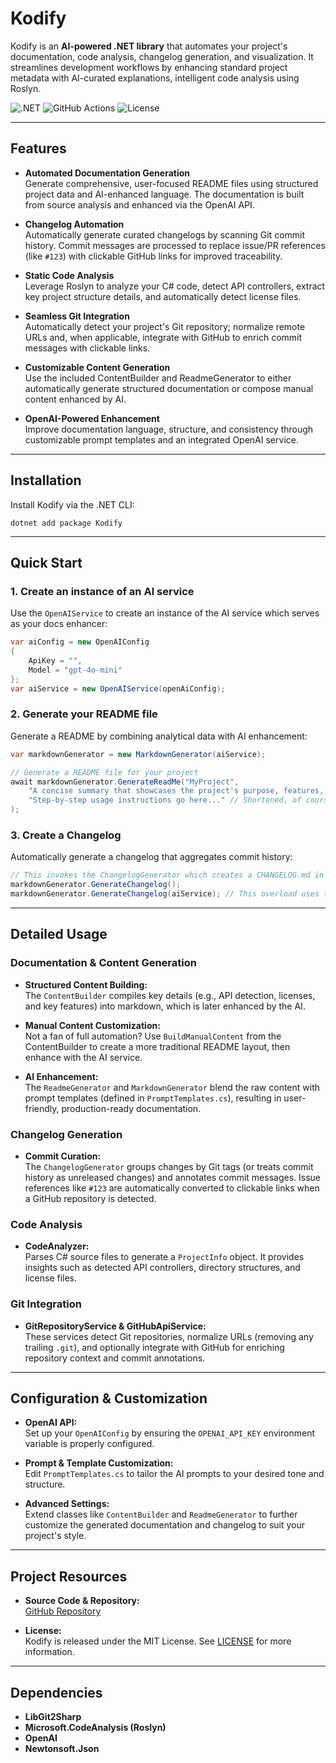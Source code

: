 # Kodify

Kodify is an **AI-powered .NET library** that automates your project's documentation, code analysis, changelog generation, and visualization. It streamlines development workflows by enhancing standard project metadata with AI-curated explanations, intelligent code analysis using Roslyn.

![.NET](https://img.shields.io/badge/.NET-8.0-blue?style=for-the-badge&logo=.net&logoColor=white)
![GitHub Actions](https://img.shields.io/badge/GitHub-Actions-active?style=for-the-badge&logo=github)
![License](https://img.shields.io/badge/license-MIT-blue?style=for-the-badge)

---

## Features

- **Automated Documentation Generation**  
  Generate comprehensive, user-focused README files using structured project data and AI-enhanced language. The documentation is built from source analysis and enhanced via the OpenAI API.

- **Changelog Automation**  
  Automatically generate curated changelogs by scanning Git commit history. Commit messages are processed to replace issue/PR references (like `#123`) with clickable GitHub links for improved traceability.

- **Static Code Analysis**  
  Leverage Roslyn to analyze your C# code, detect API controllers, extract key project structure details, and automatically detect license files.

- **Seamless Git Integration**  
  Automatically detect your project's Git repository; normalize remote URLs and, when applicable, integrate with GitHub to enrich commit messages with clickable links.

- **Customizable Content Generation**  
  Use the included ContentBuilder and ReadmeGenerator to either automatically generate structured documentation or compose manual content enhanced by AI.

- **OpenAI-Powered Enhancement**  
  Improve documentation language, structure, and consistency through customizable prompt templates and an integrated OpenAI service.

---

## Installation

Install Kodify via the .NET CLI:

```shell
dotnet add package Kodify
```

---

## Quick Start

### 1. Create an instance of an AI service

Use the `OpenAIService` to create an instance of the AI service which serves as your docs enhancer:

```csharp
var aiConfig = new OpenAIConfig 
{ 
    ApiKey = "",
    Model = "gpt-4o-mini" 
};
var aiService = new OpenAIService(openAiConfig);
```

### 2. Generate your README file

Generate a README by combining analytical data with AI enhancement:

```csharp
var markdownGenerator = new MarkdownGenerator(aiService);

// Generate a README file for your project
await markdownGenerator.GenerateReadMe("MyProject",
    "A concise summary that showcases the project's purpose, features, and value.",
    "Step-by-step usage instructions go here..." // Shortened, of course
);
```

### 3. Create a Changelog

Automatically generate a changelog that aggregates commit history:

```csharp
// This invokes the ChangelogGenerator which creates a CHANGELOG.md in your project root
markdownGenerator.GenerateChangelog();
markdownGenerator.GenerateChangelog(aiService); // This overload uses the AI service to clean up messy commits, PRs and comments.
```
---

## Detailed Usage

### Documentation & Content Generation

- **Structured Content Building:**  
  The `ContentBuilder` compiles key details (e.g., API detection, licenses, and key features) into markdown, which is later enhanced by the AI.

- **Manual Content Customization:**  
  Not a fan of full automation? Use `BuildManualContent` from the ContentBuilder to create a more traditional README layout, then enhance with the AI service.

- **AI Enhancement:**  
  The `ReadmeGenerator` and `MarkdownGenerator` blend the raw content with prompt templates (defined in `PromptTemplates.cs`), resulting in user-friendly, production-ready documentation.

### Changelog Generation

- **Commit Curation:**  
  The `ChangelogGenerator` groups changes by Git tags (or treats commit history as unreleased changes) and annotates commit messages. Issue references like `#123` are automatically converted to clickable links when a GitHub repository is detected.
  
### Code Analysis

- **CodeAnalyzer:**  
  Parses C# source files to generate a `ProjectInfo` object. It provides insights such as detected API controllers, directory structures, and license files.

### Git Integration

- **GitRepositoryService & GitHubApiService:**  
  These services detect Git repositories, normalize URLs (removing any trailing `.git`), and optionally integrate with GitHub for enriching repository context and commit annotations.

---

## Configuration & Customization

- **OpenAI API:**  
  Set up your `OpenAIConfig` by ensuring the `OPENAI_API_KEY` environment variable is properly configured.

- **Prompt & Template Customization:**  
  Edit `PromptTemplates.cs` to tailor the AI prompts to your desired tone and structure.

- **Advanced Settings:**  
  Extend classes like `ContentBuilder` and `ReadmeGenerator` to further customize the generated documentation and changelog to suit your project's style.

---

## Project Resources

- **Source Code & Repository:**  
  [GitHub Repository](https://github.com/mhrstv/Kodify)

- **License:**  
  Kodify is released under the MIT License. See [LICENSE](LICENSE) for more information.

---

## Dependencies
- **LibGit2Sharp**
- **Microsoft.CodeAnalysis (Roslyn)**
- **OpenAI**
- **Newtonsoft.Json**
